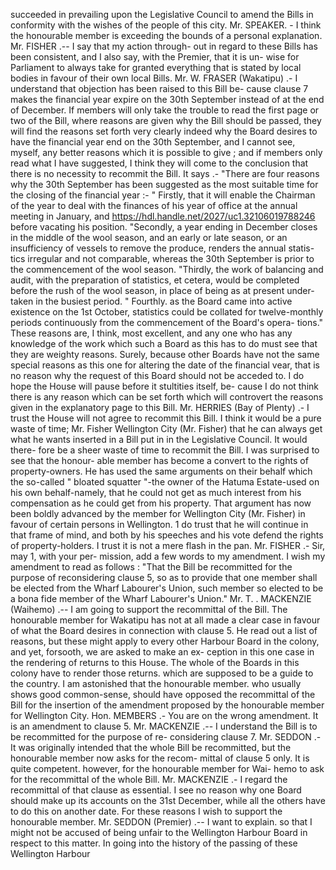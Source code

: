 succeeded in prevailing upon the Legislative Council to amend the Bills in conformity with the wishes of the people of this city. Mr. SPEAKER. - I think the honourable member is exceeding the bounds of a personal explanation. Mr. FISHER .-- I say that my action through- out in regard to these Bills has been consistent, and I also say, with the Premier, that it is un- wise for Parliament to always take for granted everything that is stated by local bodies in favour of their own local Bills. Mr. W. FRASER (Wakatipu) .- I understand that objection has been raised to this Bill be- cause clause 7 makes the financial year expire on the 30th September instead of at the end of December. If members will only take the trouble to read the first page or two of the Bill, where reasons are given why the Bill should be passed, they will find the reasons set forth very clearly indeed why the Board desires to have the financial year end on the 30th September, and I cannot see, myself, any better reasons which it is possible to give ; and if members only read what I have suggested, I think they will come to the conclusion that there is no necessity to recommit the Bill. It says .- "There are four reasons why the 30th September has been suggested as the most suitable time for the closing of the financial year :- " Firstly, that it will enable the Chairman of the year to deal with the finances of his year of office at the annual meeting in January, and https://hdl.handle.net/2027/uc1.32106019788246 before vacating his position. "Secondly, a year ending in December closes in the middle of the wool season, and an early or late season, or an insufficiency of vessels to remove the produce, renders the annual statis- tics irregular and not comparable, whereas the 30th September is prior to the commencement of the wool season. "Thirdly, the work of balancing and audit, with the preparation of statistics, et cetera, would be completed before the rush of the wool season, in place of being as at present under- taken in the busiest period. " Fourthly. as the Board came into active existence on the 1st October, statistics could be collated for twelve-monthly periods continuously from the commencement of the Board's opera- tions." These reasons are, I think, most excellent, and any one who has any knowledge of the work which such a Board as this has to do must see that they are weighty reasons. Surely, because other Boards have not the same special reasons as this one for altering the date of the financial vear, that is no reason why the request of this Board should not be acceded to. I do hope the House will pause before it stultities itself, be- cause I do not think there is any reason which can be set forth which will controvert the reasons given in the explanatory page to this Bill. Mr. HERRIES (Bay of Plenty) .- I trust the House will not agree to recommit this Bill. I think it would be a pure waste of time; Mr. Fisher Wellington City (Mr. Fisher) that he can always get what he wants inserted in a Bill put in in the Legislative Council. It would there- fore be a sheer waste of time to recommit the Bill. I was surprised to see that the honour- able member has become a convert to the rights of property-owners. He has used the same arguments on their behalf which the so-called " bloated squatter "-the owner of the Hatuma Estate-used on his own behalf-namely, that he could not get as much interest from his compensation as he could get from his property. That argument has now been boldly advanced by the member for Wellington City (Mr. Fisher) in favour of certain persons in Wellington. 1 do trust that he will continue in that frame of mind, and both by his speeches and his vote defend the rights of property-holders. I trust it is not a mere flash in the pan. Mr. FISHER .- Sir, may 1, with your per- mission, add a few words to my amendment. I wish my amendment to read as follows : "That the Bill be recommitted for the purpose of reconsidering clause 5, so as to provide that one member shall be elected from the Wharf Labourer's Union, such member so elected to be a bona fide member of the Wharf Labourer's Union." Mr. T. . MACKENZIE (Waihemo) .-- I am going to support the recommittal of the Bill. The honourable member for Wakatipu has not at all made a clear case in favour of what the Board desires in connection with clause 5. He read out a list of reasons, but these might apply to every other Harbour Board in the colony, and yet, forsooth, we are asked to make an ex- ception in this one case in the rendering of returns to this House. The whole of the Boards in this colony have to render those returns. which are supposed to be a guide to the country. I am astonished that the honourable member. who usually shows good common-sense, should have opposed the recommittal of the Bill for the insertion of the amendment proposed by the honourable member for Wellington City. Hon. MEMBERS .- You are on the wrong amendment. It is an amendment to clause 5. Mr. MACKENZIE .-- I understand the Bill is to be recommitted for the purpose of re- considering clause 7. Mr. SEDDON .- It was originally intended that the whole Bill be recommitted, but the honourable member now asks for the recom- mittal of clause 5 only. It is quite competent. however, for the honourable member for Wai- hemo to ask for the recommittal of the whole Bill. Mr. MACKENZIE .- I regard the recommittal of that clause as essential. I see no reason why one Board should make up its accounts on the 31st December, while all the others have to do this on another date. For these reasons I wish to support the honourable member. Mr. SEDDON (Premier) .-- I want to explain. so that I might not be accused of being unfair to the Wellington Harbour Board in respect to this matter. In going into the history of the passing of these Wellington Harbour 
